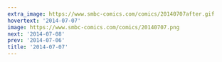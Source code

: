 ```yaml
---
extra_image: https://www.smbc-comics.com/comics/20140707after.gif
hovertext: '2014-07-07'
image: https://www.smbc-comics.com/comics/20140707.png
next: '2014-07-08'
prev: '2014-07-06'
title: '2014-07-07'
---
```

